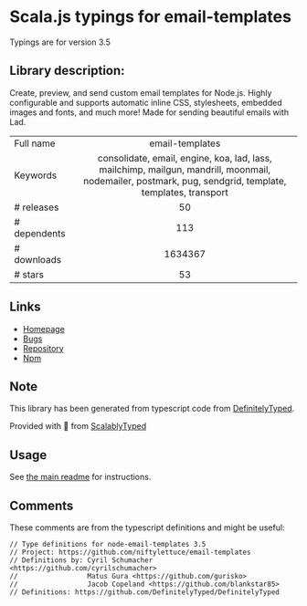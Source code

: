 
# Scala.js typings for email-templates

Typings are for version 3.5

## Library description:
Create, preview, and send custom email templates for Node.js. Highly configurable and supports automatic inline CSS, stylesheets, embedded images and fonts, and much more! Made for sending beautiful emails with Lad.

|                    |                 |
| ------------------ | :-------------: |
| Full name          | email-templates |
| Keywords           | consolidate, email, engine, koa, lad, lass, mailchimp, mailgun, mandrill, moonmail, nodemailer, postmark, pug, sendgrid, template, templates, transport |
| # releases         | 50 |
| # dependents       | 113 |
| # downloads        | 1634367 |
| # stars            | 53 |

## Links
- [Homepage](https://github.com/niftylettuce/email-templates)
- [Bugs](https://github.com/niftylettuce/email-templates/issues)
- [Repository](https://github.com/niftylettuce/email-templates)
- [Npm](https://www.npmjs.com/package/email-templates)
    


## Note
This library has been generated from typescript code from [DefinitelyTyped](https://definitelytyped.org).

Provided with :purple_heart: from [ScalablyTyped](https://github.com/oyvindberg/ScalablyTyped)

## Usage
See [the main readme](../../readme.md) for instructions.

## Comments

These comments are from the typescript definitions and might be useful:
```
// Type definitions for node-email-templates 3.5
// Project: https://github.com/niftylettuce/email-templates
// Definitions by: Cyril Schumacher <https://github.com/cyrilschumacher>
//                 Matus Gura <https://github.com/gurisko>
//                 Jacob Copeland <https://github.com/blankstar85>
// Definitions: https://github.com/DefinitelyTyped/DefinitelyTyped

```

